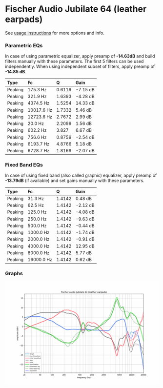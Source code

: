 # Fischer Audio Jubilate 64 (leather earpads)
See [usage instructions](https://github.com/jaakkopasanen/AutoEq#usage) for more options and info.

### Parametric EQs
In case of using parametric equalizer, apply preamp of **-14.63dB** and build filters manually
with these parameters. The first 5 filters can be used independently.
When using independent subset of filters, apply preamp of **-14.85 dB**.

| Type    | Fc         |      Q | Gain     |
|:--------|:-----------|:-------|:---------|
| Peaking | 175.3 Hz   | 0.6119 | -7.15 dB |
| Peaking | 321.9 Hz   | 1.6393 | -4.28 dB |
| Peaking | 4374.5 Hz  | 1.5254 | 14.33 dB |
| Peaking | 10017.6 Hz | 1.7332 | 5.46 dB  |
| Peaking | 12723.6 Hz | 2.7672 | 2.99 dB  |
| Peaking | 20.0 Hz    | 2.2099 | 1.56 dB  |
| Peaking | 602.2 Hz   | 3.827  | 6.67 dB  |
| Peaking | 756.6 Hz   | 0.8759 | -2.54 dB |
| Peaking | 6193.7 Hz  | 4.8766 | 5.18 dB  |
| Peaking | 6728.7 Hz  | 1.8169 | -2.07 dB |

### Fixed Band EQs
In case of using fixed band (also called graphic) equalizer, apply preamp of **-13.79dB**
(if available) and set gains manually with these parameters.

| Type    | Fc         |      Q | Gain     |
|:--------|:-----------|:-------|:---------|
| Peaking | 31.3 Hz    | 1.4142 | 0.48 dB  |
| Peaking | 62.5 Hz    | 1.4142 | -2.12 dB |
| Peaking | 125.0 Hz   | 1.4142 | -4.08 dB |
| Peaking | 250.0 Hz   | 1.4142 | -9.63 dB |
| Peaking | 500.0 Hz   | 1.4142 | -0.44 dB |
| Peaking | 1000.0 Hz  | 1.4142 | -1.74 dB |
| Peaking | 2000.0 Hz  | 1.4142 | -0.91 dB |
| Peaking | 4000.0 Hz  | 1.4142 | 12.95 dB |
| Peaking | 8000.0 Hz  | 1.4142 | 5.77 dB  |
| Peaking | 16000.0 Hz | 1.4142 | 0.62 dB  |

### Graphs
![](./Fischer%20Audio%20Jubilate%2064%20(leather%20earpads).png)